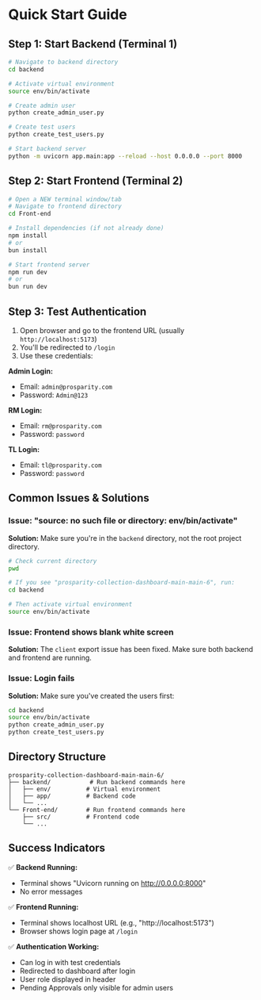 # Quick Start Guide

## Step 1: Start Backend (Terminal 1)

```bash
# Navigate to backend directory
cd backend

# Activate virtual environment
source env/bin/activate

# Create admin user
python create_admin_user.py

# Create test users
python create_test_users.py

# Start backend server
python -m uvicorn app.main:app --reload --host 0.0.0.0 --port 8000
```

## Step 2: Start Frontend (Terminal 2)

```bash
# Open a NEW terminal window/tab
# Navigate to frontend directory
cd Front-end

# Install dependencies (if not already done)
npm install
# or
bun install

# Start frontend server
npm run dev
# or
bun run dev
```

## Step 3: Test Authentication

1. Open browser and go to the frontend URL (usually `http://localhost:5173`)
2. You'll be redirected to `/login`
3. Use these credentials:

**Admin Login:**
- Email: `admin@prosparity.com`
- Password: `Admin@123`

**RM Login:**
- Email: `rm@prosparity.com`
- Password: `password`

**TL Login:**
- Email: `tl@prosparity.com`
- Password: `password`

## Common Issues & Solutions

### Issue: "source: no such file or directory: env/bin/activate"
**Solution:** Make sure you're in the `backend` directory, not the root project directory.

```bash
# Check current directory
pwd

# If you see "prosparity-collection-dashboard-main-main-6", run:
cd backend

# Then activate virtual environment
source env/bin/activate
```

### Issue: Frontend shows blank white screen
**Solution:** The `client` export issue has been fixed. Make sure both backend and frontend are running.

### Issue: Login fails
**Solution:** Make sure you've created the users first:
```bash
cd backend
source env/bin/activate
python create_admin_user.py
python create_test_users.py
```

## Directory Structure
```
prosparity-collection-dashboard-main-main-6/
├── backend/           # Run backend commands here
│   ├── env/          # Virtual environment
│   ├── app/          # Backend code
│   └── ...
└── Front-end/        # Run frontend commands here
    ├── src/          # Frontend code
    └── ...
```

## Success Indicators

✅ **Backend Running:**
- Terminal shows "Uvicorn running on http://0.0.0.0:8000"
- No error messages

✅ **Frontend Running:**
- Terminal shows localhost URL (e.g., "http://localhost:5173")
- Browser shows login page at `/login`

✅ **Authentication Working:**
- Can log in with test credentials
- Redirected to dashboard after login
- User role displayed in header
- Pending Approvals only visible for admin users
